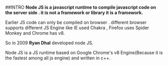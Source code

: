 ##INTRO
**Node JS is a javascript runtime to compile javascript code on the server side . it is not a framework or library it is a framework.**

Earlier JS code can only be compiled on browser . different browser supports different JS Engine like IE used Chakra , Firefox uses Spider Monkey and Chrome has v8.

So in 2009 **Ryan Dhal** developed node JS.

Node JS is a JS runtime based on  Google Chrome's v8 Engine(Because it is the fastest among all js engine) and written in c++.
